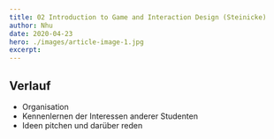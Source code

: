 ```yaml
---
title: 02 Introduction to Game and Interaction Design (Steinicke)
author: Nhu
date: 2020-04-23
hero: ./images/article-image-1.jpg
excerpt:
---
```


## Verlauf

- Organisation
- Kennenlernen der Interessen anderer Studenten
- Ideen pitchen und darüber reden
